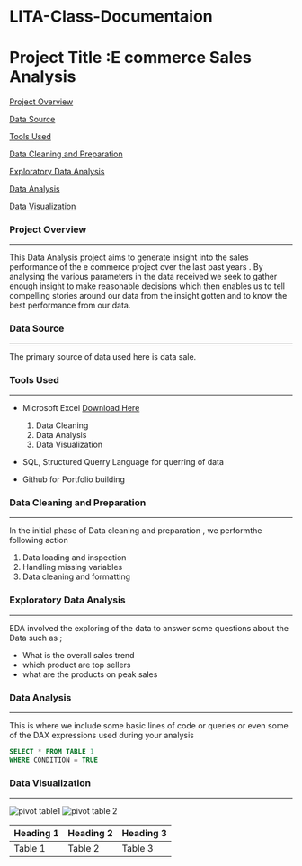 # LITA-Class-Documentaion

# Project Title :E commerce Sales Analysis

[Project Overview](#project-overview)

[Data Source](#data-source)

[Tools Used](#tools-used)

[Data Cleaning and Preparation](#data-cleaning-and-preparation)

[Exploratory Data Analysis](#exploratory-data-analysis)

[Data Analysis](#data-analysis)

[Data Visualization](#data-visualization)


### Project Overview 
---
This Data Analysis project aims to generate insight into the sales performance of the e commerce project over the last past years . By analysing the various parameters in the data received  we seek to gather enough insight to make reasonable decisions which then enables us to tell compelling stories around our data from the insight gotten and to know the best performance from our data.

### Data Source
---
The primary source of data used here is data sale.


### Tools Used
---
- Microsoft Excel [Download Here](https://www.microsoft.com)
  1. Data Cleaning
  2. Data  Analysis
  3. Data Visualization

- SQL, Structured Querry Language for querring of data
- Github for Portfolio building

### Data Cleaning and Preparation
---
In the initial phase of Data cleaning and preparation , we performthe following action
  1. Data loading and inspection
  2. Handling missing variables
  3. Data cleaning and formatting

### Exploratory Data Analysis
---
EDA involved the exploring of the data to answer some questions about the Data such as ;
- What is the overall sales trend
- which product are top sellers
- what are the products on peak sales

 ### Data Analysis 
 ---
 This is where we include some basic lines of code or queries or even some of the DAX expressions used during your analysis

 ```SQL
SELECT * FROM TABLE 1
WHERE CONDITION = TRUE
```

### Data Visualization
---
![pivot table1](https://github.com/user-attachments/assets/e2db84c7-d284-47fd-af9e-5e70a25cfa41)
![pivot table 2](https://github.com/user-attachments/assets/d80f5de9-c571-48ff-b111-ddc6738d6ec4)





|Heading 1|Heading 2|Heading 3|
|---------|---------|---------|
|Table 1|Table 2|Table 3|
